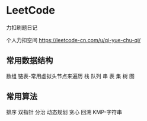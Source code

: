 # LeetCode

力扣刷题日记

个人力扣空间
<https://leetcode-cn.com/u/qi-yue-chu-qi/>

## 常用数据结构

数组
链表-常用虚拟头节点来遍历
栈
队列
串
表
集
树
图

## 常用算法

排序
双指针
分治
动态规划
贪心
回溯
KMP-字符串
